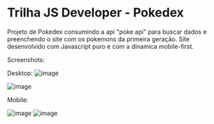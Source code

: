 # Trilha JS Developer - Pokedex
Projeto de Pokedex consumindo a api "poke api" para buscar dados e preenchendo o site com os pokemons da primeira geração. Site desenvolvido com Javascript puro e com a dinamica mobile-first.

Screenshots:

Desktop:
![image](https://user-images.githubusercontent.com/95576985/235379399-f1716f4a-e5f2-4228-a892-48c5f9451260.png)

![image](https://user-images.githubusercontent.com/95576985/235379395-1f8173b4-0b47-4032-9f90-be49e8fadc3f.png)

Mobile:

![image](https://user-images.githubusercontent.com/95576985/235379422-b9041da2-242a-4c47-ba40-02624133f2c7.png)
![image](https://user-images.githubusercontent.com/95576985/235379426-6f374ecd-ec9a-4e8b-9ff2-84ceb4254413.png)
